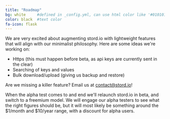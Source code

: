 ```yaml
---
title: "Roadmap"
bg: white     #defined in _config.yml, can use html color like '#010101'
color: black  #text color
fa-icon: flask
---
```


We are very excited about augmenting stord.io with lightweight features that will align with our minimalist philosophy. Here are some ideas we're working on:

 - Https (this must happen before beta, as api keys are currently sent in the clear)
 - Searching of keys and values
 - Bulk download/upload (giving us backup and restore)

Are we missing a killer feature? Email us at contact@stord.io!

When the alpha test comes to and end we'll relaunch stord.io in beta, and switch to a freemium model. We will engage our alpha testers to see what the right figures should be, but it will most likely be something around the $1/month and $10/year range, with a discount for alpha users.
